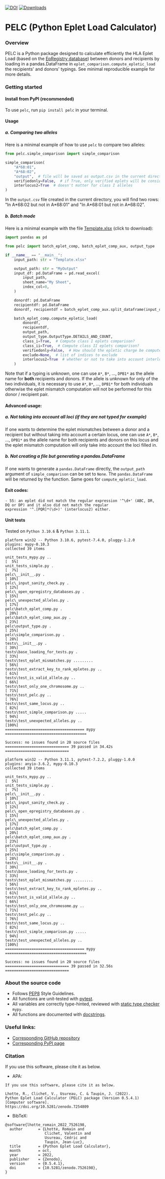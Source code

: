 [![DOI](https://zenodo.org/badge/555576588.svg)](https://zenodo.org/badge/latestdoi/555576588)
[![Downloads](https://pepy.tech/badge/pelc)](https://pepy.tech/project/pelc)
# PELC (Python Eplet Load Calculator)

### Overview
PELC is a Python package designed to calculate efficiently the HLA Eplet Load (based on the
[EpRegistry database](https://www.epregistry.com.br/)) between donors and recipients by loading in a pandas.DataFrame
in `eplet_comparison.compute_epletic_load` the recipients' and donors' typings.  See minimal reproducible example for
more details.


### Getting started
#### Install from PyPI (recommended)
To use `pelc`, run `pip install pelc` in your terminal.


#### Usage

##### a. Comparing two alleles
Here is a minimal example of how to use `pelc` to compare two alleles:
```py
from pelc.simple_comparison import simple_comparison

simple_comparison(
    "A*68:01",
    "A*68:02",
    "output",  # file will be saved as output.csv in the current directory
    verifiedonly=False,  # if True, only verified eplets will be considered, otherwise all eplets will be considered
    interlocus2=True  # doesn't matter for class I alleles
)
```
In the `output.csv` file created in the current directory, you will find two rows: "In A&ast;68:02 but not in 
A&ast;68:01" and "In A&ast;68:01 but not in A&ast;68:02".

##### b. Batch mode
Here is a minimal example with the file [Template.xlsx](https://github.com/MICS-Lab/pelc/raw/main/Template.xlsx)
(click to download):
```py
import pandas as pd

from pelc import batch_eplet_comp, batch_eplet_comp_aux, output_type

if __name__ == "__main__":
    input_path: str = "Template.xlsx"

    output_path: str = "MyOutput"
    input_df: pd.DataFrame = pd.read_excel(
        input_path,
        sheet_name="My Sheet",
        index_col=0,
    )

    donordf: pd.DataFrame
    recipientdf: pd.DataFrame
    donordf, recipientdf = batch_eplet_comp_aux.split_dataframe(input_df)

    batch_eplet_comp.compute_epletic_load(
        donordf,
        recipientdf,
        output_path,
        output_type.OutputType.DETAILS_AND_COUNT,
        class_i=True,  # Compute class I eplets comparison?
        class_ii=True,  # Compute class II eplets comparison?
        verifiedonly=False,  # How should the epletic charge be computed? Verified eplets only? Or all eplets?
        exclude=None,  # list of indices to exclude
        interlocus2=True  # whether or not to take into account interlocus eplets for HLA of class II
    )
```
Note that if a typing is unknown, one can use `A*`, `B*`, ..., `DPB1*` as the allele name for **both** recipients and
donors. If the allele is unknown for only of the two individuals, it is necessary to use `A*`, `B*`, ..., `DPB1*` for
both individuals otherwise the eplet mismatch computation will not be performed for this donor / recipient pair.

#### Advanced usage:
##### a. Not taking into account all loci (if they are not typed for example)
If one wants to determine the eplet mismatches between a donor and a recipient but without taking into account
a certain locus, one can use `A*`, `B*`, ..., `DPB1*` as the allele name for both recipients and donors on this locus
and the eplet mismatch computation will only take into account the loci filled in.

##### b. Not creating a file but generating a pandas.DataFrame
If one wants to generate a `pandas.DataFrame` directly, the `output_path` argument of `simple_comparison` can be 
set to `None`. The `pandas.DataFrame` will be returned by the function. Same goes for `compute_epletic_load`.


#### Exit codes:
```
- 55: an eplet did not match the regular expression '^\d+' (ABC, DR, DQ or DP) and it also did not match the regular
expression '^.[PQR]*(\d+)' (interlocus2) either.
```


#### Unit tests
Tested on `Python 3.10.6` & `Python 3.11.1`.
```
platform win32 -- Python 3.10.6, pytest-7.4.0, pluggy-1.2.0
plugins: mypy-0.10.3
collected 39 items

unit_tests_mypy.py ..                                                    [  5%]
unit_tests_simple.py .                                                   [  7%]
pelc\__init__.py .                                                       [ 10%]
pelc\_input_sanity_check.py .                                            [ 12%]
pelc\_open_epregistry_databases.py .                                     [ 15%]
pelc\_unexpected_alleles.py .                                            [ 17%]
pelc\batch_eplet_comp.py .                                               [ 20%]
pelc\batch_eplet_comp_aux.py .                                           [ 23%]
pelc\output_type.py .                                                    [ 25%]
pelc\simple_comparison.py .                                              [ 28%]
tests\__init__.py .                                                      [ 30%]
tests\base_loading_for_tests.py .                                        [ 33%]
tests\test_eplet_mismatches.py .........                                 [ 56%]
tests\test_extract_key_to_rank_epletes.py ..                             [ 61%]
tests\test_is_valid_allele.py ..                                         [ 66%]
tests\test_only_one_chromosome.py ..                                     [ 71%]
tests\test_pelc.py ..                                                    [ 76%]
tests\test_same_locus.py ..                                              [ 82%]
tests\test_simple_comparison.py .....                                    [ 94%]
tests\test_unexpected_alleles.py ..                                      [100%]
==================================== mypy =====================================

Success: no issues found in 20 source files
============================= 39 passed in 34.42s =============================
```

```
platform win32 -- Python 3.11.1, pytest-7.2.2, pluggy-1.0.0
plugins: anyio-3.6.2, mypy-0.10.3
collected 39 items

unit_tests_mypy.py ..                                                    [  5%]
unit_tests_simple.py .                                                   [  7%]
pelc\__init__.py .                                                       [ 10%]
pelc\_input_sanity_check.py .                                            [ 12%]
pelc\_open_epregistry_databases.py .                                     [ 15%]
pelc\_unexpected_alleles.py .                                            [ 17%]
pelc\batch_eplet_comp.py .                                               [ 20%]
pelc\batch_eplet_comp_aux.py .                                           [ 23%]
pelc\output_type.py .                                                    [ 25%]
pelc\simple_comparison.py .                                              [ 28%]
tests\__init__.py .                                                      [ 30%]
tests\base_loading_for_tests.py .                                        [ 33%]
tests\test_eplet_mismatches.py .........                                 [ 56%]
tests\test_extract_key_to_rank_epletes.py ..                             [ 61%]
tests\test_is_valid_allele.py ..                                         [ 66%]
tests\test_only_one_chromosome.py ..                                     [ 71%]
tests\test_pelc.py ..                                                    [ 76%]
tests\test_same_locus.py ..                                              [ 82%]
tests\test_simple_comparison.py .....                                    [ 94%]
tests\test_unexpected_alleles.py ..                                      [100%]
==================================== mypy =====================================

Success: no issues found in 20 source files
============================= 39 passed in 32.56s =============================
```



### About the source code
- Follows [PEP8](https://peps.python.org/pep-0008/) Style Guidelines.
- All functions are unit-tested with [pytest](https://docs.pytest.org/en/stable/).
- All variables are correctly type-hinted, reviewed with [static type checker](https://mypy.readthedocs.io/en/stable/)
`mypy`.
- All functions are documented with [docstrings](https://www.python.org/dev/peps/pep-0257/).



### Useful links:
- [Corresponding GitHub repository](https://github.com/MICS-Lab/pelc)
- [Corresponding PyPI page](https://pypi.org/project/pelc)



### Citation
If you use this software, please cite it as below.

- APA:
```
If you use this software, please cite it as below. 

Lhotte, R., Clichet, V., Usureau, C. & Taupin, J. (2022). 
Python Eplet Load Calculator (PELC) package (Version 0.5.4.1) [Computer software].
https://doi.org/10.5281/zenodo.7254809
```

- BibTeX:
```
@software{lhotte_romain_2022_7526198,
  author       = {Lhotte, Romain and
                  Clichet, Valentin and
                  Usureau, Cédric and
                  Taupin, Jean-Luc},
  title        = {Python Eplet Load Calculator},
  month        = oct,
  year         = 2022,
  publisher    = {Zenodo},
  version      = {0.5.4.1},
  doi          = {10.5281/zenodo.7526198},
}
```

